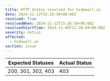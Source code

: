 ```yaml
---
title: HTTP Status resolved for hidewall.io
date: 2024-11-12T15:26:50+00:00Z
resolved: True
resolvedWhen: 2024-11-12T15:26:50+00:00Z
resolvedStartTime: 2024-11-08T11:28:04+00:00Z
severity: notice
affected:
  - hidewall.io
section: issue
---
```


| Expected Statuses | Actual Status  |
|-------------------|----------------|
| 200, 301, 302, 403 | 403 |
